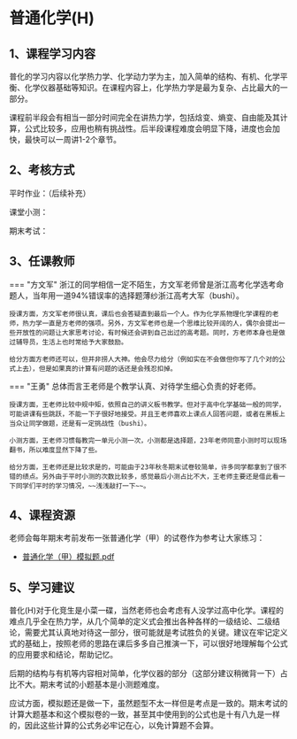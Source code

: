 # 普通化学(H)
## 1、课程学习内容
普化的学习内容以化学热力学、化学动力学为主，加入简单的结构、有机、化学平衡、化学仪器基础等知识。在课程内容上，化学热力学是最为复杂、占比最大的一部分。

课程前半段会有相当一部分时间完全在讲热力学，包括焓变、熵变、自由能及其计算，公式比较多，应用也稍有挑战性。后半段课程难度会明显下降，进度也会加快，最快可以一周讲1-2个章节。
## 2、考核方式
平时作业：（后续补充）

课堂小测：

期末考试：
## 3、任课教师
=== "方文军"
    浙江的同学相信一定不陌生，方文军老师曾是浙江高考化学选考命题人，当年用一道94%错误率的选择题薄纱浙江高考大军（bushi）。

    授课方面，方文军老师很认真，课后也会答疑直到最后一个人。作为化学系物理化学课程的老师，热力学一直是方老师的强项。另外，方文军老师也是一个思维比较开阔的人，偶尔会提出一些开放性的问题让大家思考讨论，有时候还会讲到自己出过的高考题。同时，方老师本身也是做过辅导员，生活上也时常给予大家鼓励。

    给分方面方老师还可以，但并非捞人大神。他会尽力给分（例如实在不会做但你写了几个对的公式上去），但是如果真的计算有问题的话还是会残忍扣掉。

=== "王勇"
    总体而言王老师是个教学认真、对待学生细心负责的好老师。
    
    授课方面，王老师比较中规中矩，依照自己的讲义板书教学。但对于高中化学基础一般的同学，可能讲课有些跳跃，不能一下子很好地接受。并且王老师喜欢上课点人回答问题，或者在黑板上当众让同学做题，还是有一定挑战性（bushi）。

    小测方面，王老师习惯每教完一单元小测一次，小测都是选择题，23年老师同意小测时可以现场翻书，所以难度显然下降了些。

    给分方面，王老师还是比较求是的，可能由于23年秋冬期末试卷较简单，许多同学都拿到了很不错的绩点。另外由于平时小测的次数比较多，感觉最后小测占比不大，王老师主要还是借此看一下同学们平时的学习情况，~~浅浅敲打一下~~。
## 4、课程资源
老师会每年期末考前发布一张普通化学（甲）的试卷作为参考让大家练习：

- [普通化学（甲）模拟题.pdf](普通化学（甲）模拟题(1).pdf)
## 5、学习建议
普化(H)对于化竞生是小菜一碟，当然老师也会考虑有人没学过高中化学。课程的难点几乎全在热力学，从几个简单的定义式会推出各种各样的一级结论、二级结论，需要尤其认真地对待这一部分，很可能就是考试胜负的关键。建议在牢记定义式的基础上，按照老师的思路在课后多多自己推演一下，可以很好地理解每个公式的应用要求和结论，帮助记忆。

后期的结构与有机等内容相对简单，化学仪器的部分（这部分建议稍微背一下）占比不大。期末考试的小题基本是小测题难度。

应试方面，模拟题还是做一下，虽然题型不太一样但是考点是一致的。期末考试的计算大题基本和这个模拟卷的一致，甚至其中使用到的公式也是十有八九是一样的，因此这些计算的公式务必牢记在心，以免计算题不会算。



